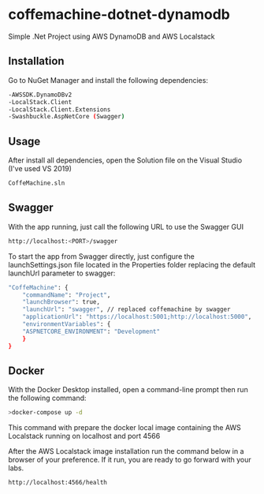 # coffemachine-dotnet-dynamodb

Simple .Net Project using AWS DynamoDB and AWS Localstack

## Installation

Go to NuGet Manager and install the following dependencies:

```bash
-AWSSDK.DynamoDBv2
-LocalStack.Client
-LocalStack.Client.Extensions
-Swashbuckle.AspNetCore (Swagger)
```

## Usage

After install all dependencies, open the Solution file on the Visual Studio (I've used VS 2019)
```bash
CoffeMachine.sln
```
## Swagger

With the app running, just call the following URL to use the Swagger GUI

```bash
http://localhost:<PORT>/swagger
```

To start the app from Swagger directly, just configure the launchSettings.json file located in the Properties folder replacing the default launchUrl parameter to swagger:

```bash
"CoffeMachine": {
    "commandName": "Project",
    "launchBrowser": true,
    "launchUrl": "swagger", // replaced coffemachine by swagger
    "applicationUrl": "https://localhost:5001;http://localhost:5000",
    "environmentVariables": {
    "ASPNETCORE_ENVIRONMENT": "Development"
    }
}
```

## Docker

With the Docker Desktop installed, open a command-line prompt then run the following command:

```bash
>docker-compose up -d
```

This command with prepare the docker local image containing the AWS Localstack running on localhost and port 4566

After the AWS Localstack image installation run the command below in a browser of your preference. If it run, you are ready to go forward with your labs.

```bash
http://localhost:4566/health
```
